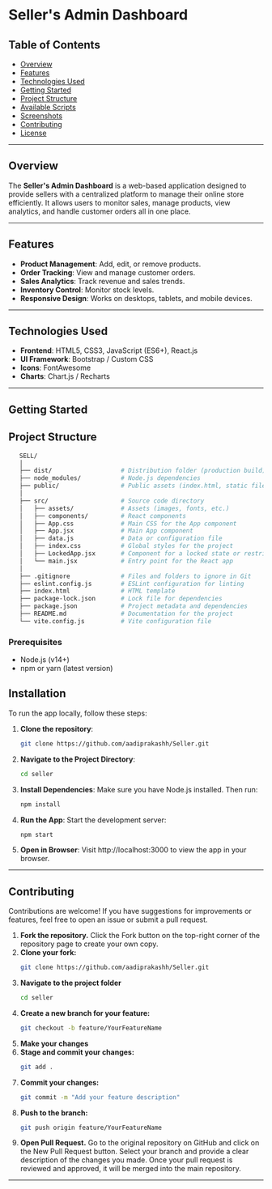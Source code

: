 # Seller's Admin Dashboard

## Table of Contents
- [Overview](#overview)
- [Features](#features)
- [Technologies Used](#technologies-used)
- [Getting Started](#getting-started)
- [Project Structure](#project-structure)
- [Available Scripts](#available-scripts)
- [Screenshots](#screenshots)
- [Contributing](#contributing)
- [License](#license)       

---

## Overview
The **Seller's Admin Dashboard** is a web-based application designed to provide sellers with a centralized platform to manage their online store efficiently. It allows users to monitor sales, manage products, view analytics, and handle customer orders all in one place.

---

## Features
- **Product Management**: Add, edit, or remove products.
- **Order Tracking**: View and manage customer orders.
- **Sales Analytics**: Track revenue and sales trends.
- **Inventory Control**: Monitor stock levels.
- **Responsive Design**: Works on desktops, tablets, and mobile devices.

---

## Technologies Used
- **Frontend**: HTML5, CSS3, JavaScript (ES6+), React.js
- **UI Framework**:  Bootstrap / Custom CSS 
- **Icons**: FontAwesome 
- **Charts**: Chart.js / Recharts 

---

## Getting Started

## Project Structure
   ```bash
      SELL/
      │
      ├── dist/                   # Distribution folder (production build)
      ├── node_modules/           # Node.js dependencies
      ├── public/                 # Public assets (index.html, static files)
      │
      ├── src/                    # Source code directory
      │   ├── assets/             # Assets (images, fonts, etc.)
      │   ├── components/         # React components
      │   ├── App.css             # Main CSS for the App component
      │   ├── App.jsx             # Main App component
      │   ├── data.js             # Data or configuration file
      │   ├── index.css           # Global styles for the project
      │   ├── LockedApp.jsx       # Component for a locked state or restricted access
      │   └── main.jsx            # Entry point for the React app
      │
      ├── .gitignore              # Files and folders to ignore in Git
      ├── eslint.config.js        # ESLint configuration for linting
      ├── index.html              # HTML template
      ├── package-lock.json       # Lock file for dependencies
      ├── package.json            # Project metadata and dependencies
      ├── README.md               # Documentation for the project
      └── vite.config.js          # Vite configuration file
   ```
### Prerequisites
- Node.js (v14+)
- npm or yarn (latest version)


## Installation

To run the app locally, follow these steps:

1. **Clone the repository**:

   ```bash
   git clone https://github.com/aadiprakashh/Seller.git

2. **Navigate to the Project Directory**:
   ```bash
   cd seller
3. **Install Dependencies**: Make sure you have Node.js installed. Then run:
    ```bash
   npm install
4. **Run the App**: Start the development server:
   ```bash
   npm start
5. **Open in Browser**: Visit http://localhost:3000 to view the app in your browser.

---

## Contributing

Contributions are welcome! If you have suggestions for improvements or features, feel free to open an issue or submit a pull request.

1. **Fork the repository.**
    Click the Fork button on the top-right corner of the repository page to create your own copy.
2. **Clone your fork:**
    ```bash
    git clone https://github.com/aadiprakashh/Seller.git
3. **Navigate to the project folder**
    ```bash
    cd seller
4. **Create a new branch for your feature:**
   ```bash
   git checkout -b feature/YourFeatureName
5. **Make your changes**
6. **Stage and commit your changes:**
    ```bash
    git add .
7. **Commit your changes:**
   ```bash
   git commit -m "Add your feature description"

8. **Push to the branch:**
   ```bash
   git push origin feature/YourFeatureName
9. **Open Pull Request.**
    Go to the original repository on GitHub and click on the New Pull Request button. Select your branch and provide a clear description of the changes you made.
    Once your pull request is reviewed and approved, it will be merged into the main repository.

---

